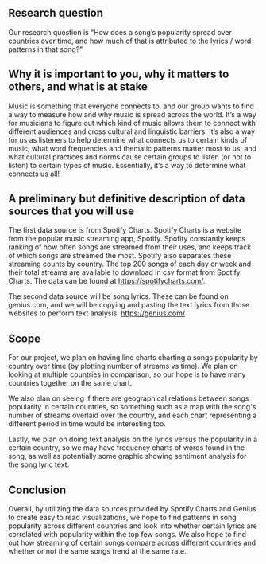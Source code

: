 ## Research question
Our research question is “How does a song’s popularity spread over countries over time, and how much of that is attributed to the lyrics / word patterns in that song?”

## Why it is important to you, why it matters to others, and what is at stake
Music is something that everyone connects to, and our group wants to find a way to measure how and why music is spread across the world. It’s a way for musicians to figure out which kind of music allows them to connect with different audiences and cross cultural and linguistic barriers. It’s also a way for us as listeners to help determine what connects us to certain kinds of music, what word frequencies and thematic patterns matter most to us, and what cultural practices and norms cause certain groups to listen (or not to listen) to certain types of music. Essentially, it’s a way to determine what connects us all!

## A preliminary but definitive description of data sources that you will use
The first data source is from Spotify Charts. Spotify Charts is a website from the popular music streaming app, Spotify. Spofity constantly keeps ranking of how often songs are streamed from their uses, and keeps track of which songs are streamed the most. Spotify also separates these streaming counts by country. The top 200 songs of each day or week and their total streams are available to download in csv format from Spotify Charts. The data can be found at https://spotifycharts.com/. 

The second data source will be song lyrics. These can be found on genius.com, and we will be copying and pasting the text lyrics from those websites to perform text analysis. https://genius.com/

## Scope
For our project, we plan on having line charts charting a songs popularity by country over time (by plotting number of streams vs time). We plan on looking at multiple countries in comparison, so our hope is to have many countries together on the same chart. 

We also plan on seeing if there are geographical relations between songs popularity in certain countries, so something such as a map with the song's number of streams overlaid over the country, and each chart representing a different period in time would be interesting too. 

Lastly, we plan on doing text analysis on the lyrics versus the popularity in a certain country, so we may have frequency charts of words found in the song, as well as potentially some graphic showing sentiment analysis for the song lyric text. 

## Conclusion
Overall, by utilizing the data sources provided by Spotify Charts and Genius to create easy to read visualizations, we hope to find patterns in song popularity across different countries and look into whether certain lyrics are correlated with popularity within the top few songs. We also hope to find out how streaming of certain songs compare across different countries and whether or not the same songs trend at the same rate. 
